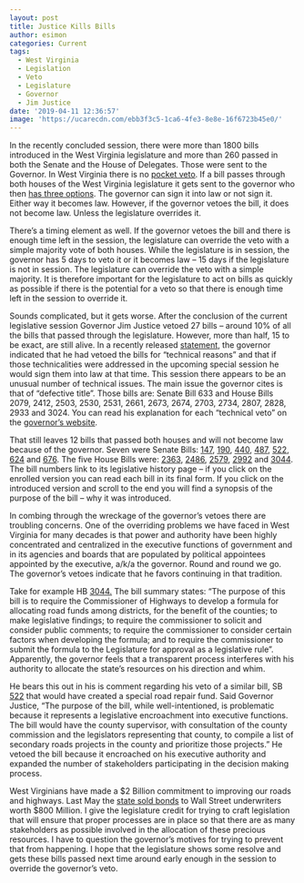```yaml
---
layout: post
title: Justice Kills Bills
author: esimon
categories: Current
tags:
  - West Virginia
  - Legislation
  - Veto
  - Legislature
  - Governor
  - Jim Justice
date: '2019-04-11 12:36:57'
image: 'https://ucarecdn.com/ebb3f3c5-1ca6-4fe3-8e8e-16f6723b45e0/'
---
```

In the recently concluded session, there were more than 1800 bills introduced in the West Virginia legislature and more than 260 passed in both the Senate and the House of Delegates. Those were sent to the Governor.  In West Virginia there is no [pocket veto](https://www.senate.gov/reference/glossary_term/pocket_veto.htm).  If a bill passes through both houses of the West Virginia legislature it gets sent to the governor who then [has three options](http://www.wvlegislature.gov/Educational/Bill_Becomes_Law/Bill_Becomes_Law.cfm).  The governor can sign it into law or not sign it.  Either way it becomes law.  However, if the governor vetoes the bill, it does not become law.  Unless the legislature overrides it.  

There’s a timing element as well. If the governor vetoes the bill and there is enough time left in the session, the legislature can override the veto with a simple majority vote of both houses.  While the legislature is in session, the governor has 5 days to veto it or it becomes law – 15 days if the legislature is not in session.  The legislature can override the veto with a simple majority.  It is therefore important for the legislature to act on bills as quickly as possible if there is the potential for a veto so that there is enough time left in the session to override it.  

Sounds complicated, but it gets worse.  After the conclusion of the current legislative session Governor Jim Justice vetoed 27 bills – around 10% of all the bills that passed through the legislature.  However, more than half, 15 to be exact, are still alive.  In a recently released [statement](https://www.wvpublic.org/post/justice-vetoes-15-bills-technical-reasons-two-related-natural-gas-industry#stream/0), the governor indicated that he had vetoed the bills for “technical reasons” and that if those technicalities were addressed in the upcoming special session he would sign them into law at that time. This session there appears to be an unusual number of technical issues.  The main issue the governor cites is that of “defective title”.     Those bills are:  Senate Bill 633 and House Bills 2079, 2412, 2503, 2530, 2531, 2661, 2673, 2674, 2703, 2734, 2807, 2828, 2933 and 3024.   You can read his explanation for each “technical veto” on the [governor’s website](https://governor.wv.gov/Documents/GovJusticeTechnicalVetoes.pdf).  

That still leaves 12 bills that passed both houses and will not become law because of the governor.  Seven were Senate Bills: [147](http://www.wvlegislature.gov/Bill_Status/bills_history.cfm?INPUT=147&year=2019&sessiontype=RS), [190](http://www.wvlegislature.gov/Bill_Status/bills_history.cfm?INPUT=190&year=2019&sessiontype=RS), [440](http://www.wvlegislature.gov/Bill_Status/bills_history.cfm?INPUT=440&year=2019&sessiontype=RS), [487](http://www.wvlegislature.gov/Bill_Status/bills_history.cfm?INPUT=487&year=2019&sessiontype=RS), [522](http://www.wvlegislature.gov/Bill_Status/bills_history.cfm?INPUT=522&year=2019&sessiontype=RS), [624](http://www.wvlegislature.gov/Bill_Status/bills_history.cfm?INPUT=624&year=2019&sessiontype=RS) and [676](http://www.wvlegislature.gov/Bill_Status/bills_history.cfm?INPUT=676&year=2019&sessiontype=RS).  The five House Bills were: [2363](http://www.wvlegislature.gov/Bill_Status/bills_history.cfm?INPUT=2363&year=2019&sessiontype=RS), [2486](http://www.wvlegislature.gov/Bill_Status/bills_history.cfm?INPUT=2486&year=2019&sessiontype=RS), [2579](http://www.wvlegislature.gov/Bill_Status/bills_history.cfm?INPUT=2579&year=2019&sessiontype=RS), [2992](http://www.wvlegislature.gov/Bill_Status/bills_history.cfm?INPUT=2992&year=2019&sessiontype=RS) and [3044](http://www.wvlegislature.gov/Bill_Status/bills_history.cfm?INPUT=3044&year=2019&sessiontype=RS).  The bill numbers link to its legislative history page – if you click on the enrolled version you can read each bill in its final form.  If you click on the introduced version and scroll to the end you will find a synopsis of the purpose of the bill – why it was introduced.  

In combing through the wreckage of the governor’s vetoes there are troubling concerns.  One of the overriding problems we have faced in West Virginia for many decades is that power and authority have been highly concentrated and centralized in the executive functions of government and in its agencies and boards that are populated by political appointees appointed by the executive, a/k/a the governor.  Round and round we go.  The governor’s vetoes indicate that he favors continuing in that tradition.  

Take for example HB [3044.](http://www.wvlegislature.gov/Bill_Status/bills_history.cfm?INPUT=3044&year=2019&sessiontype=RS)  The bill summary states: “The purpose of this bill is to require the Commissioner of Highways to develop a formula for allocating road funds among districts, for the benefit of the counties; to make legislative findings; to require the commissioner to solicit and consider public comments; to require the commissioner to consider certain factors when developing the formula; and to require the commissioner to submit the formula to the Legislature for approval as a legislative rule”.  Apparently, the governor feels that a transparent process interferes with his authority to allocate the state’s resources on his direction and whim.  

He bears this out in his is comment regarding his veto of a similar bill, SB [522](http://www.wvlegislature.gov/Bill_Status/bills_history.cfm?INPUT=522&year=2019&sessiontype=RS) that would have created a special road repair fund.  Said Governor Justice, “The purpose of the bill, while well-intentioned, is problematic because it represents a legislative encroachment into executive functions. The bill would have the county supervisor, with consultation of the county commission and the legislators representing that county, to compile a list of secondary roads projects in the county and prioritize those projects.”  He vetoed the bill because it encroached on his executive authority and expanded the number of stakeholders participating in the decision making process. 

West Virginians have made a $2 Billion commitment to improving our roads and highways.  Last May the [state sold bonds](https://www.wtap.com/content/news/West-Virginia-to-begin-selling-800-million-in-road-bonds-482945891.html) to Wall Street underwriters worth $800 Million.  I give the legislature credit for trying to craft legislation that will ensure that proper processes are in place so that there are as many stakeholders as possible involved in the allocation of these precious resources.  I have to question the governor’s motives for trying to prevent that from happening.  I hope that the legislature shows some resolve and gets these bills passed next time around early enough in the session to override the governor’s veto.
